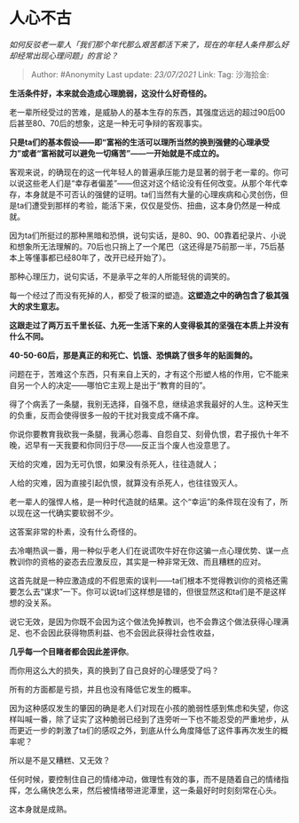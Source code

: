 # 人心不古
*如何反驳老一辈人「我们那个年代那么艰苦都活下来了，现在的年轻人条件那么好却经常出现心理问题」的言论？*

> Author: #Anonymity
> Last update: *23/07/2021*
> Link:
> Tag:
> 沙海拾金:

**生活条件好，本来就会造成心理脆弱，这没什么好奇怪的。**

老一辈所经受过的苦难，是威胁人的基本生存的东西，其强度远远的超过90后00后甚至80、70后的想象，这是一种无可争辩的客观事实。

**只是ta们的基本假设——即“富裕的生活可以理所当然的换到强健的心理承受力”或者“富裕就可以避免一切痛苦”——一开始就是不成立的。**

客观来说，的确现在的这一代年轻人的普遍承压能力是显著的弱于老一辈的。你可以说这些老人们是“幸存者偏差”——但这对这个结论没有任何改变。从那个年代幸存，本身就是不可否认的强健的证明。ta们当然有大量的心理疾病和心灵创伤，但是ta们遭受到那样的考验，能活下来，仅仅是受伤、扭曲，这本身仍然是一种成就。

因为ta们所挺过的那种黑暗和恐惧，说句实话，是80、90、00靠着纪录片、小说和想象所无法理解的。70后也只捎上了一个尾巴（这还得是75前那一半，75后基本上等懂事都已经80年了，改开已经开始了）。

那种心理压力，说句实话，不是承平之年的人所能轻佻的调笑的。

每一个经过了而没有死掉的人，都受了极深的塑造。**这塑造之中的确包含了极其强大的求生意志。**

**这跟走过了两万五千里长征、九死一生活下来的人变得极其的坚强在本质上并没有什么不同。**

**40-50-60后，那是真正的和死亡、饥饿、恐惧跳了很多年的贴面舞的。**

问题在于，苦难这个东西，只有来自上天的，才有这个形塑人格的作用，它不能来自另一个人的决定——哪怕它主观上是出于“教育的目的”。

得了个病丢了一条腿，我别无选择，自强不息，继续追求我最好的人生。这种天生的负重，反而会使得很多一般的干扰对我变成不痛不痒。

你说你要教育我砍我一条腿，我满心怨毒、自怨自艾、刻骨仇恨，君子报仇十年不晚，迟早有一天我要和你同归于尽——反正当个废人也没意思了。

天给的灾难，因为无可仇恨，如果没有杀死人，往往造就人；

人给的灾难，因为直接引起仇恨，就算没有杀死人，也往往毁灭人。

老一辈人的强悍人格，是一种时代造就的结果。这个“幸运”的条件现在没有了，所以现在这一代确实要软弱不少。

这答案非常的朴素，没有什么奇怪的。

去冷嘲热讽一番，用一种似乎老人们在说谎吹牛好在你这骗一点心理优势、谋一点教训你的资格的姿态去应激反应，其实是一种非常无效、而且糟糕的应对。

这首先就是一种应激造成的不假思索的误判——ta们根本不觉得教训你的资格还需要怎么去“谋求”一下。你可以说ta们这样想是错的，但很显然这和ta们是不是这样想的没关系。

说它无效，是因为你既不会因为这个做法免掉教训，也不会靠这个做法获得心理满足、也不会因此获得物质利益、也不会因此获得社会性收益，

**几乎每一个目睹者都会因此差评你**。

而你用这么大的损失，真的换到了自己良好的心理感受了吗？

所有的方面都是亏损，并且也没有降低它发生的概率。

因为这种感叹发生的肇因的确是老人们对现在小孩的脆弱性感到焦虑和失望，你这样叫喊一番，除了证实了这种脆弱已经到了连旁听一下也不能忍受的严重地步，从而更近一步的刺激了ta们的感叹之外，到底从什么角度降低了这件事再次发生的概率呢？

所以是不是又糟糕、又无效？

任何时候，要控制住自己的情绪冲动，做理性有效的事，而不是随着自己的情绪指挥，怎么痛快怎么来，然后被情绪带进泥潭里，这一条最好时时刻刻常在心头。

这本身就是成熟。
